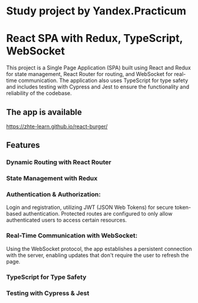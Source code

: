 # Study project by Yandex.Practicum
# React SPA with Redux, TypeScript, WebSocket

This project is a Single Page Application (SPA) built using React and Redux for state management, React Router for routing, and WebSocket for real-time communication.
The application also uses TypeScript for type safety and includes testing with Cypress and Jest to ensure the functionality and reliability of the codebase.

## The app is available

https://zhte-learn.github.io/react-burger/

## Features
### Dynamic Routing with React Router
### State Management with Redux
### Authentication & Authorization:
Login and registration, utilizing JWT (JSON Web Tokens) for secure token-based authentication. Protected routes are configured to only allow authenticated users to access certain resources.
### Real-Time Communication with WebSocket:
Using the WebSocket protocol, the app establishes a persistent connection with the server, enabling updates that don't require the user to refresh the page.
### TypeScript for Type Safety
### Testing with Cypress & Jest
